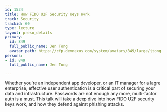 ```yaml
---
id: 1534
title: How FIDO U2F Security Keys Work
track: Security
trackid: 60
type: lecture
layout: preso_details
primary:
  id: 849
  full_public_name: Jen Tong
  avatar_path: https://cfp.devnexus.com/system/avatars/849/large/jtong-2016-3000px.jpg?1506801838
persons:
- id: 849
  full_public_name: Jen Tong

---
```

Whether you're an independent app developer, or an IT manager for a lagre enterprise, effective user authentication is a critical part of securing your data and infrastructure.  Passwords are not enough any more, multi-factor auth is a must.  This talk will take a deep dive into how FIDO U2F security keys work, and how they defend against phishing attacks.